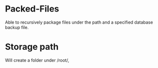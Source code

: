 # Packed-Files
Able to recursively package files under the path and a specified database backup file.
# Storage path
Will create a folder under /root/,
